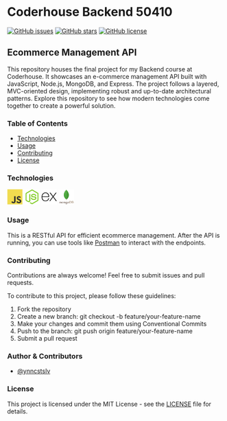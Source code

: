 # Coderhouse Backend 50410

[![GitHub issues](https://img.shields.io/github/issues/ynncstslv/coderhouse-50410-backend)](https://github.com/ynncstslv/coderhouse-50410-backend/issues)
[![GitHub stars](https://img.shields.io/github/stars/ynncstslv/coderhouse-50410-backend)](https://github.com/ynncstslv/coderhouse-50410-backend/stargazers)
[![GitHub license](https://img.shields.io/github/license/ynncstslv/coderhouse-50410-backend)](https://github.com/ynncstslv/coderhouse-50410-backend/blob/main/LICENSE)

## Ecommerce Management API

This repository houses the final project for my Backend course at Coderhouse. It showcases an e-commerce management API built with JavaScript, Node.js, MongoDB, and Express. The project follows a layered, MVC-oriented design, implementing robust and up-to-date architectural patterns. Explore this repository to see how modern technologies come together to create a powerful solution.

### Table of Contents

- [Technologies](#technologies)
- [Usage](#usage)
- [Contributing](#contributing)
- [License](#license)

### Technologies

<img src="https://raw.githubusercontent.com/devicons/devicon/master/icons/javascript/javascript-original.svg" width="36" />
<img src="https://raw.githubusercontent.com/devicons/devicon/master/icons/nodejs/nodejs-original.svg" width="36" />
<img src="https://raw.githubusercontent.com/devicons/devicon/master/icons/express/express-original.svg" width="36" />
<img src="https://raw.githubusercontent.com/devicons/devicon/master/icons/mongodb/mongodb-original-wordmark.svg" width="36" />

### Usage

This is a RESTful API for efficient ecommerce management. After the API is running, you can use tools like [Postman](https://www.postman.com/) to interact with the endpoints.

### Contributing

Contributions are always welcome! Feel free to submit issues and pull requests.

To contribute to this project, please follow these guidelines:

1. Fork the repository
2. Create a new branch: git checkout -b feature/your-feature-name
3. Make your changes and commit them using Conventional Commits
4. Push to the branch: git push origin feature/your-feature-name
5. Submit a pull request

### Author & Contributors

- [@ynncstslv](https://github.com/ynncstslv/)

### License

This project is licensed under the MIT License - see the [LICENSE](./LICENSE) file for details.
